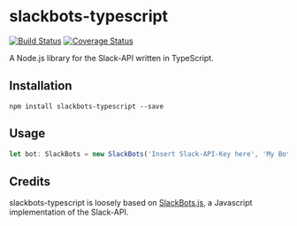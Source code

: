 # slackbots-typescript
[![Build Status](https://travis-ci.org/fiveninedigital/slackbots.svg?branch=master)](https://travis-ci.org/fiveninedigital/slackbots) 
[![Coverage Status](https://coveralls.io/repos/github/fiveninedigital/slackbots/badge.svg?branch=master)](https://coveralls.io/github/fiveninedigital/slackbots?branch=master)

A Node.js library for the Slack-API written in TypeScript.

## Installation
```
npm install slackbots-typescript --save
```

## Usage

```ts
let bot: SlackBots = new SlackBots('Insert Slack-API-Key here', 'My Bot');
```

## Credits
slackbots-typescript is loosely based on [SlackBots.js](https://github.com/mishk0/slack-bot-api), a Javascript implementation of the Slack-API.